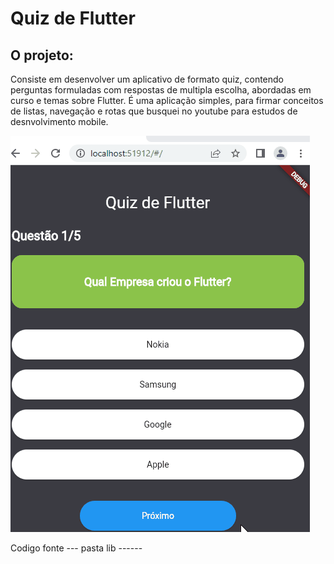 # Quiz de Flutter


## O projeto:
Consiste em desenvolver um aplicativo de formato quiz, contendo perguntas formuladas com respostas de multipla escolha, abordadas em curso e temas sobre Flutter.
É uma aplicação simples, para firmar conceitos de listas, navegação e rotas que busquei no youtube para estudos de desnvolvimento mobile.
 

 ![Quiz de Flutter](https://github.com/jeffersoncardoso100/Lince-Tech-Academy/blob/master/App_Quiz_Flutter/Quiz.gif)

Codigo fonte --- pasta lib ------
